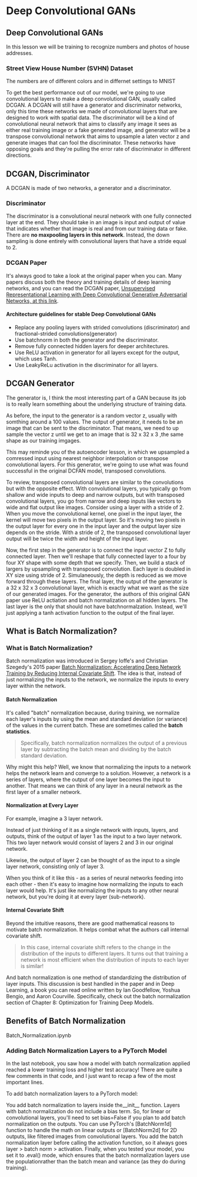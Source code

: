 # Deep Convolutional GANs


## Deep Convolutional GANs

In this lesson we will be training to recognize numbers and photos of house addresses. 

### Street View House Number (SVHN) Dataset 
The numbers are of different colors and in differnet settings to MNIST

To get the best performance out of our model, we're going to use convolutional layers to make a deep convolutional GAN, usually called DCGAN. 
A DCGAN will still have a generator and discriminator networks, only this time these networks we made of convolutional layers that are designed to work with spatial data. The discriminator will be a kind of convolutional neural network that aims to classify any image it sees as either real training image or a fake generated image, and generator will be a transpose convolutional network that aims to upsample a laten vector z and generate images that can fool the discriminator. These networks have opposing goals and they're pulling the error rate of discriminator in different directions. 



 
 ## DCGAN, Discriminator
 
 A DCGAN is made of two networks, a generator and a discriminator.  
 
 ### Discriminator
 
 The discriminator is a convolutional neural network with one fully connected layer at the end. They should take in an image is input and output of value that indicates whether that image is real and from our training data or fake. There are __no maxpooling layers in this network__. Instead, the down sampling is done entirely with convolutional layers that have a stride equal to 2. 
 

 
 ### DCGAN Paper
It's always good to take a look at the original paper when you can. Many papers discuss both the theory and training details of deep learning networks, and you can read the DCGAN paper, [Unsupervised Representational Learning with Deep Convolutional Generative Adversarial Networks, at this link](https://arxiv.org/pdf/1511.06434.pdf).
 
 
 
 #### Architecture guidelines for stable Deep Convolutional GANs

 * Replace any pooling layers with strided convolutions (discriminator) and fractional-strided convolutions(generator)
 * Use batchnorm in both the generator and the discriminator.
 * Remove fully connected hidden layers for deeper architectures.
 * Use ReLU activation in generator for all layers except for the output, which uses Tanh.
 * Use LeakyReLu activation in the discriminator for all layers.
 
 
 
 
 
 ## DCGAN Generator
 
The generator is, I think the most interesting part of a GAN because its job is to really learn something about the underlying structure of training data. 
 
As before, the input to the generator is a random vector z, usually with somthing around a 100 values. The output of generator, it needs to be an image that can be sent to the discriminator. That means, we need to up sample the vector z until we get to an image that is 32 x 32 x 3 ,the same shape as our training imgages.

This may reminde you of the autoencoder lesson, in which we upsampled a comressed input using nearest neighbor interpolation or transpose convolutional layers. For this generator, we're going to use what was found successful in the original DCFAN model, transposed convolutions. 

To review, transposed convolutional layers are similar to the convolutions but with the opposite effect. With convolutional layers, you typically go from shallow and wide inputs to deep and narrow outputs, but with transposed convolutional layers, you go from narrow and deep inputs like vectors to wide and flat output like images. 
Consider using a layer with a stride of 2. When you move the convolutional kernel, one pixel in the input layer, the kernel will move two pixels in the output layer. So it's moving two pixels in the output layer for every one in the input layer and the output layer size depends on the stride. With a stride of 2, the transposed convolutional layer output will be twice the width and height of the input layer. 

Now, the first step in the generator is to connect the input vector Z to fully connected layer. Then we'll reshape that fully connected layer to a four by four XY shape with some depth that we specify. Then, we build a stack of largers by upsampling with transposed convolution. Each layer is doubled in XY size using stride of 2. Simulaneously, the depth is reduced as we move forward through these layers. The final layer, the output of the generator is a 32 x 32 x 3 convolutional layer, which is exactly what we want as the size of our generated images. For the generator, the authors of this original GAN paper use ReLU actiation and batch normalization on all hidden layers. The last layer is the only that should not have batchnormalzation. Instead, we'll just applying a tanh activation function to the output of the final layer. 
 
 
 
 ## What is Batch Normalization?
 
 
 ### What is Batch Normalization?
Batch normalization was introduced in Sergey Ioffe's and Christian Szegedy's 2015 paper [Batch Normalization: Accelerating Deep Network Training by Reducing Internal Covariate Shift](https://arxiv.org/pdf/1502.03167.pdf). The idea is that, instead of just normalizing the inputs to the network, we normalize the inputs to every layer within the network.

#### Batch Normalization
It's called "batch" normalization because, during training, we normalize each layer's inputs by using the mean and standard deviation (or variance) of the values in the current batch. These are sometimes called the __batch statistics__.

> Specifically, batch normalization normalizes the output of a previous layer by subtracting the batch mean and dividing by the batch standard deviation.

Why might this help? Well, we know that normalizing the inputs to a network helps the network learn and converge to a solution. However, a network is a series of layers, where the output of one layer becomes the input to another. That means we can think of any layer in a neural network as the first layer of a smaller network.
 
 
 
 #### Normalization at Every Layer

For example, imagine a 3 layer network.

Instead of just thinking of it as a single network with inputs, layers, and outputs, think of the output of layer 1 as the input to a two layer network. This two layer network would consist of layers 2 and 3 in our original network.
 
Likewise, the output of layer 2 can be thought of as the input to a single layer network, consisting only of layer 3.
 
 
When you think of it like this - as a series of neural networks feeding into each other - then it's easy to imagine how normalizing the inputs to each layer would help. It's just like normalizing the inputs to any other neural network, but you're doing it at every layer (sub-network).

#### Internal Covariate Shift
Beyond the intuitive reasons, there are good mathematical reasons to motivate batch normalization. It helps combat what the authors call internal covariate shift.

> In this case, internal covariate shift refers to the change in the distribution of the inputs to different layers. It turns out that training a network is most efficient when the distribution of inputs to each layer is similar! 
 
 
 
And batch normalization is one method of standardizing the distribution of layer inputs. This discussion is best handled in the paper and in Deep Learning, a book you can read online written by Ian Goodfellow, Yoshua Bengio, and Aaron Courville. Specifically, check out the batch normalization section of Chapter 8: Optimization for Training Deep Models.


## Benefits of Batch Normalization

Batch_Normalization.ipynb

### Adding Batch Normalization Layers to a PyTorch Model
In the last notebook, you saw how a model with batch normalization applied reached a lower training loss and higher test accuracy! There are quite a few comments in that code, and I just want to recap a few of the most important lines.

To add batch normalization layers to a PyTorch model:

You add batch normalization to layers inside the__init__ function.
Layers with batch normalization do not include a bias term. So, for linear or convolutional layers, you'll need to set bias=False if you plan to add batch normalization on the outputs.
You can use PyTorch's [BatchNorm1d] function to handle the math on linear outputs or [BatchNorm2d] for 2D outputs, like filtered images from convolutional layers.
You add the batch normalization layer before calling the activation function, so it always goes layer > batch norm > activation.
Finally, when you tested your model, you set it to .eval() mode, which ensures that the batch normalization layers use the populationrather than the batch mean and variance (as they do during training).

 
 
 
 
 
 
 
 
 
 
 
 
 
 
 
 
 
 
 
 
 
 
 
 
 
 
 
 
 
 
 
 
 
 
 
 
 
